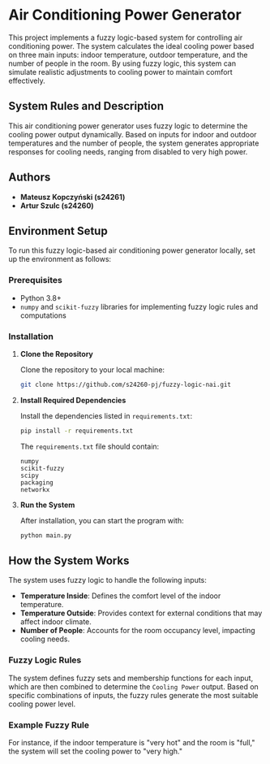 # Air Conditioning Power Generator

This project implements a fuzzy logic-based system for controlling air conditioning power. The system calculates the ideal cooling power based on three main inputs: indoor temperature, outdoor temperature, and the number of people in the room. By using fuzzy logic, this system can simulate realistic adjustments to cooling power to maintain comfort effectively.

## System Rules and Description

This air conditioning power generator uses fuzzy logic to determine the cooling power output dynamically. Based on inputs for indoor and outdoor temperatures and the number of people, the system generates appropriate responses for cooling needs, ranging from disabled to very high power. 

## Authors

- **Mateusz Kopczyński (s24261)**
- **Artur Szulc (s24260)**

## Environment Setup

To run this fuzzy logic-based air conditioning power generator locally, set up the environment as follows:

### Prerequisites

- Python 3.8+
- `numpy` and `scikit-fuzzy` libraries for implementing fuzzy logic rules and computations

### Installation

1. **Clone the Repository**

    Clone the repository to your local machine:

    ```bash
   git clone https://github.com/s24260-pj/fuzzy-logic-nai.git
    ```

2. **Install Required Dependencies**

    Install the dependencies listed in `requirements.txt`:

    ```bash
    pip install -r requirements.txt
    ```

    The `requirements.txt` file should contain:

    ```text
    numpy
    scikit-fuzzy
    scipy
    packaging
    networkx
    ```

3. **Run the System**

    After installation, you can start the program with:

    ```bash
    python main.py
    ```

## How the System Works

The system uses fuzzy logic to handle the following inputs:

- **Temperature Inside**: Defines the comfort level of the indoor temperature.
- **Temperature Outside**: Provides context for external conditions that may affect indoor climate.
- **Number of People**: Accounts for the room occupancy level, impacting cooling needs.

### Fuzzy Logic Rules

The system defines fuzzy sets and membership functions for each input, which are then combined to determine the `Cooling Power` output. Based on specific combinations of inputs, the fuzzy rules generate the most suitable cooling power level.

### Example Fuzzy Rule

For instance, if the indoor temperature is "very hot" and the room is "full," the system will set the cooling power to "very high."
